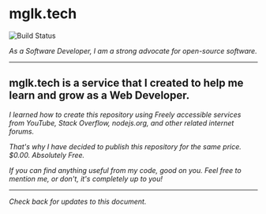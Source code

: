 # **mglk.tech**




![Build Status](https://i.imgur.com/eKWt4Lr.png)

*As a Software Developer, I am a strong advocate for open-source software.*

---
## **mglk.tech** is a service that I created to help me learn and grow as a Web Developer.

*I learned how to create this repository using Freely accessible services from YouTube, Stack Overflow, nodejs.org, and other related internet forums.*

*That's why I have decided to publish this repository for the same price. $0.00.  Absolutely Free.*


*If you can find anything useful from my code, good on you. Feel free to mention me, or don't, it's completely up to you!*

---

*Check back for updates to this document.*
